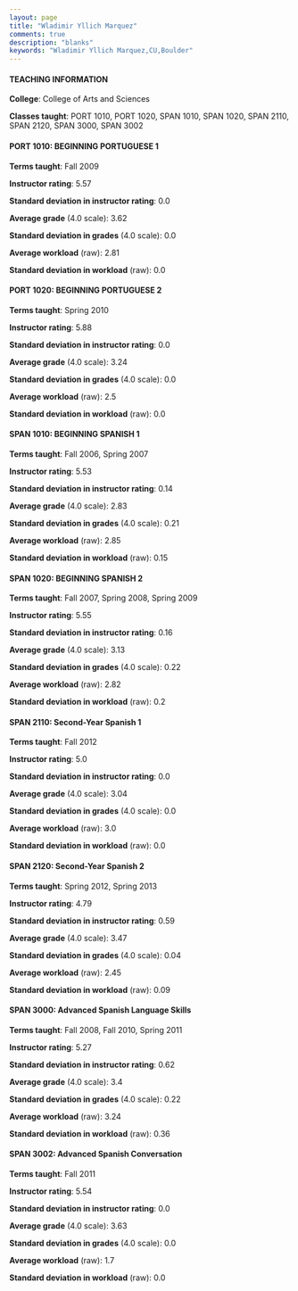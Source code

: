 ```yaml
---
layout: page
title: "Wladimir Yllich Marquez" 
comments: true
description: "blanks"
keywords: "Wladimir Yllich Marquez,CU,Boulder"
---
```

<head>
<script src="https://ajax.googleapis.com/ajax/libs/jquery/2.1.3/jquery.min.js"></script>
<script src="https://dl.dropboxusercontent.com/s/pc42nxpaw1ea4o9/highcharts.js?dl=0"></script>
<!-- <script src="../assets/js/highcharts.js"></script> -->
<style type="text/css">@font-face {
	font-family: "Bebas Neue";
	src: url(https://www.filehosting.org/file/details/544349/BebasNeue Regular.otf) format("opentype");
	}
	h1.Bebas { 
		font-family: "Bebas Neue", Verdana, Tahoma;
	}
</style>
</head>
	   
#### TEACHING INFORMATION

**College**: College of Arts and Sciences

**Classes taught**: PORT 1010, PORT 1020, SPAN 1010, SPAN 1020, SPAN 2110, SPAN 2120, SPAN 3000, SPAN 3002

#### PORT 1010: BEGINNING PORTUGUESE 1

**Terms taught**: Fall 2009

**Instructor rating**: 5.57

**Standard deviation in instructor rating**: 0.0

**Average grade** (4.0 scale): 3.62

**Standard deviation in grades** (4.0 scale): 0.0

**Average workload** (raw): 2.81

**Standard deviation in workload** (raw): 0.0

#### PORT 1020: BEGINNING PORTUGUESE 2

**Terms taught**: Spring 2010

**Instructor rating**: 5.88

**Standard deviation in instructor rating**: 0.0

**Average grade** (4.0 scale): 3.24

**Standard deviation in grades** (4.0 scale): 0.0

**Average workload** (raw): 2.5

**Standard deviation in workload** (raw): 0.0

#### SPAN 1010: BEGINNING SPANISH 1

**Terms taught**: Fall 2006, Spring 2007

**Instructor rating**: 5.53

**Standard deviation in instructor rating**: 0.14

**Average grade** (4.0 scale): 2.83

**Standard deviation in grades** (4.0 scale): 0.21

**Average workload** (raw): 2.85

**Standard deviation in workload** (raw): 0.15

#### SPAN 1020: BEGINNING SPANISH 2

**Terms taught**: Fall 2007, Spring 2008, Spring 2009

**Instructor rating**: 5.55

**Standard deviation in instructor rating**: 0.16

**Average grade** (4.0 scale): 3.13

**Standard deviation in grades** (4.0 scale): 0.22

**Average workload** (raw): 2.82

**Standard deviation in workload** (raw): 0.2

#### SPAN 2110: Second-Year Spanish 1

**Terms taught**: Fall 2012

**Instructor rating**: 5.0

**Standard deviation in instructor rating**: 0.0

**Average grade** (4.0 scale): 3.04

**Standard deviation in grades** (4.0 scale): 0.0

**Average workload** (raw): 3.0

**Standard deviation in workload** (raw): 0.0

#### SPAN 2120: Second-Year Spanish 2

**Terms taught**: Spring 2012, Spring 2013

**Instructor rating**: 4.79

**Standard deviation in instructor rating**: 0.59

**Average grade** (4.0 scale): 3.47

**Standard deviation in grades** (4.0 scale): 0.04

**Average workload** (raw): 2.45

**Standard deviation in workload** (raw): 0.09

#### SPAN 3000: Advanced Spanish Language Skills

**Terms taught**: Fall 2008, Fall 2010, Spring 2011

**Instructor rating**: 5.27

**Standard deviation in instructor rating**: 0.62

**Average grade** (4.0 scale): 3.4

**Standard deviation in grades** (4.0 scale): 0.22

**Average workload** (raw): 3.24

**Standard deviation in workload** (raw): 0.36

#### SPAN 3002: Advanced Spanish Conversation

**Terms taught**: Fall 2011

**Instructor rating**: 5.54

**Standard deviation in instructor rating**: 0.0

**Average grade** (4.0 scale): 3.63

**Standard deviation in grades** (4.0 scale): 0.0

**Average workload** (raw): 1.7

**Standard deviation in workload** (raw): 0.0

